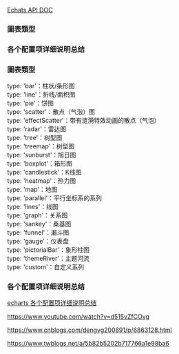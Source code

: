 

[Echats API DOC](https://www.runoob.com/echarts/echarts-setup.html)  

### 圖表類型  
### 各个配置项详细说明总结  



### 圖表類型  
type: 'bar'：柱状/条形图  
type: 'line'：折线/面积图  
type: 'pie'：饼图  
type: 'scatter'：散点（气泡）图  
type: 'effectScatter'：带有涟漪特效动画的散点（气泡）  
type: 'radar'：雷达图  
type: 'tree'：树型图  
type: 'treemap'：树型图  
type: 'sunburst'：旭日图  
type: 'boxplot'：箱形图  
type: 'candlestick'：K线图  
type: 'heatmap'：热力图  
type: 'map'：地图  
type: 'parallel'：平行坐标系的系列  
type: 'lines'：线图  
type: 'graph'：关系图  
type: 'sankey'：桑基图  
type: 'funnel'：漏斗图  
type: 'gauge'：仪表盘  
type: 'pictorialBar'：象形柱图  
type: 'themeRiver'：主题河流  
type: 'custom'：自定义系列  


### 各个配置项详细说明总结  
[echarts 各个配置项详细说明总结](https://www.runoob.com/echarts/echarts-setup.html)  


https://www.youtube.com/watch?v=d515vZfCOvg



https://www.cnblogs.com/dengyg200891/p/6863128.html



https://www.twblogs.net/a/5b82b5202b717766a1e98ba6




















